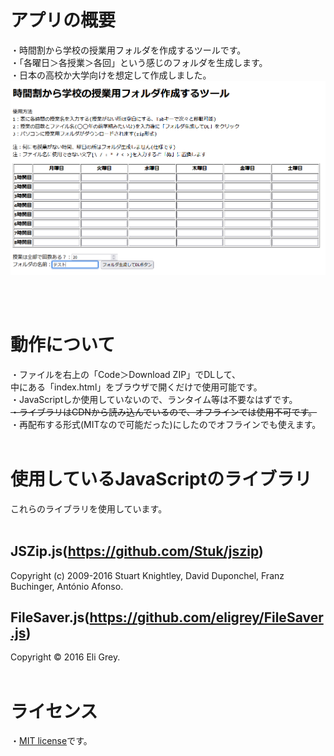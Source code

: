 # アプリの概要 
・時間割から学校の授業用フォルダを作成するツールです。  
・「各曜日＞各授業＞各回」という感じのフォルダを生成します。  
・日本の高校か大学向けを想定して作成しました。  
![screenshot](screenshot.PNG)

<br><br>
# 動作について
・ファイルを右上の「Code＞Download ZIP」でDLして、  
中にある「index.html」をブラウザで開くだけで使用可能です。  
・JavaScriptしか使用していないので、ランタイム等は不要なはずです。  
~~・ライブラリはCDNから読み込んでいるので、オフラインでは使用不可です。~~  
・再配布する形式(MITなので可能だった)にしたのでオフラインでも使えます。
<br><br>
# 使用しているJavaScriptのライブラリ
これらのライブラリを使用しています。  <br><br>

## JSZip.js(https://github.com/Stuk/jszip)
Copyright (c) 2009-2016 Stuart Knightley, David Duponchel, Franz Buchinger, António Afonso.
  
  
## FileSaver.js(https://github.com/eligrey/FileSaver.js)  
Copyright © 2016 Eli Grey.
<br><br>
# ライセンス
・[MIT license](https://en.wikipedia.org/wiki/MIT_License)です。
